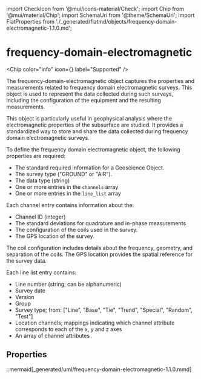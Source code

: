 import CheckIcon from '@mui/icons-material/Check';
import Chip from '@mui/material/Chip';
import SchemaUri from '@theme/SchemaUri';
import FlatProperties from './_generated/flatmd/objects/frequency-domain-electromagnetic-1.1.0.md';

# frequency-domain-electromagnetic

<Chip color="info" icon={<CheckIcon />} label="Supported" />
<SchemaUri uri="schema/objects/frequency-domain-electromagnetic/1.1.0/frequency-domain-electromagnetic.schema.json" />

The frequency-domain-electromagnetic object captures the properties and measurements related to frequency domain electromagnetic surveys. This object is used to represent the data collected during such surveys, including the configuration of the equipment and the resulting measurements.

This object is particularly useful in geophysical analysis where the electromagnetic properties of the subsurface are studied. It provides a standardized way to store and share the data collected during frequency domain electromagnetic surveys.

To define the frequency domain electromagnetic object, the following properties are required:

- The standard required information for a Geoscience Object.
- The survey type ("GROUND" or "AIR").
- The data type (string)
- One or more entries in the `channels` array
- One or more entries in the `line_list` array

Each channel entry contains information about the:

- Channel ID (integer)
- The standard deviations for quadrature and in-phase measurements
- The configuration of the coils used in the survey.
- The GPS location of the survey.

The coil configuration includes details about the frequency, geometry, and separation of the coils. The GPS location provides the spatial reference for the survey data.

Each line list entry contains:

- Line number (string; can be alphanumeric)
- Survey date
- Version
- Group
- Survey type; from: ["Line", "Base", "Tie", "Trend", "Special", "Random", "Test"]
- Location channels; mappings indicating which channel attribute corresponds to each of the x, y and z axes
- An array of channel attributes

## Properties

<FlatProperties />

::mermaid[_generated/uml/frequency-domain-electromagnetic-1.1.0.mmd]
